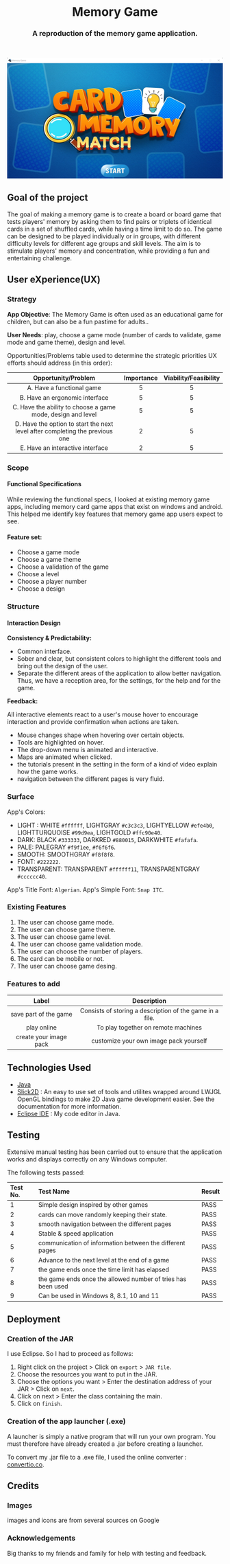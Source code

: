<div align="center">
  <h1 align="center">
        Memory Game
  </h1>

  <h3 align="center">A reproduction of the memory game application.</h3>
  
</div>

<br/>

![screenshot](ReadmeImg/accueil.png)
## Goal of the project

The goal of making a memory game is to create a board or board game that tests
players' memory by asking them to find pairs or triplets of identical cards in
a set of shuffled cards, while having a time limit to do so. The game can be 
designed to be played individually or in groups, with different difficulty 
levels for different age groups and skill levels. The aim is to stimulate
players' memory and concentration, while providing a fun and entertaining 
challenge.

## User eXperience(UX)
### Strategy

__App Objective__: The Memory Game is often used as an educational game for children, but can also be a fun pastime for adults..

__User Needs__: play, choose a game mode (number of cards to validate, game mode and game theme), design and level.

Opportunities/Problems table used to determine the strategic priorities UX efforts should address (in this order):

| Opportunity/Problem                                                          | Importance | Viability/Feasibility |
| :--------------------------------------------------------------------------: | :--------: | :-------------------: |
| A. Have a functional game                                                    |     5      |           5           |
| B. Have an ergonomic interface                                               |     5      |           5           |
| C. Have the ability to choose a game mode, design and level                  |     5      |           5           |
| D. Have the option to start the next level after completing the previous one |     2      |           5           |
| E. Have an interactive interface                                             |     2      |           5           |

### Scope

#### Functional Specifications

While reviewing the functional specs, I looked at existing memory game apps,
including memory card game apps that exist on windows and android. 
This helped me identify key features that memory game app users expect to see.

#### Feature set:
* Choose a game mode
* Choose a game theme
* Choose a validation of the game
* Choose a level
* Choose a player number
* Choose a design

### Structure

#### Interaction Design

__Consistency & Predictability:__

- Common interface.
- Sober and clear, but consistent colors to highlight the different tools and bring out the design of the user.
- Separate the different areas of the application to allow better navigation. Thus, we have a reception area, for the settings, for the help and for the game.

__Feedback:__

All interactive elements react to a user's mouse hover to encourage interaction and provide confirmation when actions are taken.

- Mouse changes shape when hovering over certain objects.
- Tools are highlighted on hover.
- The drop-down menu is animated and interactive.
- Maps are animated when clicked.
- the tutorials present in the setting in the form of a kind of video explain how the game works.
- navigation between the different pages is very fluid.

### Surface

App's Colors: 

- LIGHT : WHITE `#ffffff`, LIGHTGRAY `#c3c3c3`, LIGHTYELLOW `#efe4b0`, LIGHTTURQUOISE `#99d9ea`, LIGHTGOLD `#ffc90e40`.
- DARK: BLACK `#333333`, DARKRED `#880015`, DARKWHITE `#fafafa`.
- PALE: PALEGRAY `#f9f1ee`, `#f6f6f6`.
- SMOOTH: SMOOTHGRAY `#f8f8f8`.
- FONT: `#222222`.
- TRANSPARENT: TRANSPARENT `#ffffff11`, TRANSPARENTGRAY `#cccccc40`.

App's Title Font: `Algerian`.
App's Simple Font: `Snap ITC`.

### Existing Features

1. The user can choose game mode.
2. The user can choose game theme.
3. The user can choose game level.
4. The user can choose game validation mode.
5. The user can choose the number of players.
6. The card can be mobile or not.
7. The user can choose game desing. 

### Features to add

| Label        | Description   |
|:-----------: |:------------: |
| save part of the game | Consists of storing a description of the game in a file. |
| play online | To play together on remote machines |
| create your image pack | customize your own image pack yourself |

## Technologies Used

- [Java](https://fr.wikipedia.org/wiki/Java_(langage))
- [Slick2D](https://slick.ninjacave.com/javadoc/) : An easy to use set of tools and utilites wrapped around LWJGL OpenGL bindings to make 2D Java game development easier. See the documentation for more information.
- [Eclipse IDE](https://www.eclipse.org) : My code editor in Java.

## Testing 

Extensive manual testing has been carried out to ensure that the application works and displays correctly on any Windows computer.

The following tests passed: 

| Test No. | Test Name                                        | Result |
|:---------|:-------------------------------------------------|:-------|
|    1     |  Simple design inspired by other games           |  PASS  |
|    2     |  cards can move randomly keeping their state.    |  PASS  |
|    3     |  smooth navigation between the different pages   |  PASS  |
|    4     |  Stable & speed application                      |  PASS  |
|    5     |  communication of information between the different pages |  PASS  |
|    6     |  Advance to the next level at the end of a game  |  PASS  |
|    7     |  the game ends once the time limit has elapsed   |  PASS  |
|    8     |  the game ends once the allowed number of tries has been used |  PASS  |
|    9     |  Can be used in Windows 8, 8.1, 10 and 11        |  PASS  |

## Deployment 

### Creation of the JAR

I use Eclipse. So I had to proceed as follows:

1. Right click on the project > Click on `export` > `JAR file`.
2. Choose the resources you want to put in the JAR.
3. Choose the options you want >  Enter the destination address of your JAR > Click on `next`.
4. Click on next >  Enter the class containing the main.
5. Click on `finish`.


### Creation of the app launcher (.exe)

A launcher is simply a native program that will run your own program. You must therefore have already created a .jar before creating a launcher.

To convert my .jar file to a .exe file, I used the online converter : [convertio.co](https://convertio.co/fr/convertisseur-jar/).


## Credits

### Images 

images and icons are from several sources on Google


### Acknowledgements

Big thanks to my friends and family for help with testing and feedback.
